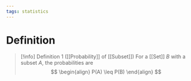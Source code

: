 ```yaml
---
tags: statistics
---
```


# Definition

> [!info] Definition 1 ([[Probability]] of [[Subset]])
> For a [[Set]] $B$ with a subset $A$, the probabilities are
> $$
> \begin{align}
> P(A) \leq P(B)
> \end{align}
> $$